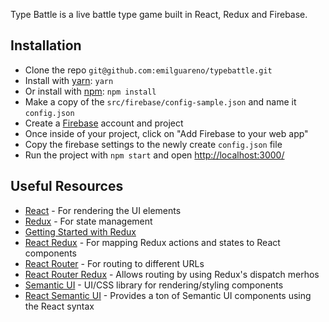 Type Battle is a live battle type game built in React, Redux and Firebase.

## Installation
- Clone the repo `git@github.com:emilguareno/typebattle.git`
- Install with [yarn](https://github.com/yarnpkg/yarn): `yarn`
- Or install with [npm](https://www.npmjs.com): `npm install`
- Make a copy of the `src/firebase/config-sample.json` and name it `config.json`
- Create a [Firebase](https://firebase.google.com) account and project
- Once inside of your project, click on "Add Firebase to your web app"
- Copy the firebase settings to the newly create `config.json` file
- Run the project with `npm start` and open [http://localhost:3000/](http://localhost:3000/)

## Useful Resources
- [React](https://facebook.github.io/react/) - For rendering the UI elements
- [Redux](http://redux.js.org/) - For state management
- [Getting Started with Redux](https://egghead.io/courses/getting-started-with-redux)
- [React Redux](http://redux.js.org/docs/basics/UsageWithReact.html) - For mapping Redux actions and states to React components
- [React Router](https://reacttraining.com/react-router/) - For routing to different URLs
- [React Router Redux](https://github.com/ReactTraining/react-router/tree/master/packages/react-router-redux) - Allows routing by using Redux's dispatch merhos
- [Semantic UI](https://semantic-ui.com/) - UI/CSS library for rendering/styling components
- [React Semantic UI](http://react.semantic-ui.com/introduction) - Provides a ton of Semantic UI components using the React syntax
